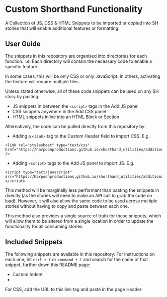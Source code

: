 # Custom Shorthand Functionality

A Collection of JS, CSS & HTML Snippets to be imported or copied into SH stories that will enable additional features or formatting.

## User Guide

The snippets in this repository are organised into directories for each function. I.e. Each directory will contain the necessary code to enable a specific feature.

In some cases, this will be only CSS or only JavaScript. In others, activating the feature will require multiple files.

Unless stated otherwise, all of these code snippets can be used on any SH story by pasting:

- JS snippets in between the `<script>` tags in the Add JS panel
- CSS snippets anywhere in the Add CSS panel
- HTML snippets inline into an HTML Block or Section


Alternatively, the code can be pulled directly from this repository by:

- Adding a `<link>` tag to the Custom Header field to import CSS. E.g. 
```
<link rel="stylesheet" type="text/css" href="https://harpoonproductions.github.io/shorthand_utilities/additional_indent/indent.css" />
```

- Adding `<script>` tags to the Add JS panel to import JS. E.g.
```
<script type="text/javascript" src="https://harpoonproductions.github.io/shorthand_utilities/additional_indent/indent.js"></script>
```


This method will be marginally less performant than pasting the snippets in directly (as the stories will need to make an API call to grab the code on load). However, it will also allow the same code to be used across multiple stories without having to copy and paste between each one.

This method also provides a single source of truth for these snippets, which will allow them to be altered from a single location in order to update the functionality for all consuming stories.


## Included Snippets

The following snippets are available in this repository. For instructions on each one, hit `ctrl + f` or `command + f` and search for the name of that snippet, further down this README page:

- Custom Indent
-




For CSS, add the URL to this link tag and paste in the page Header:

